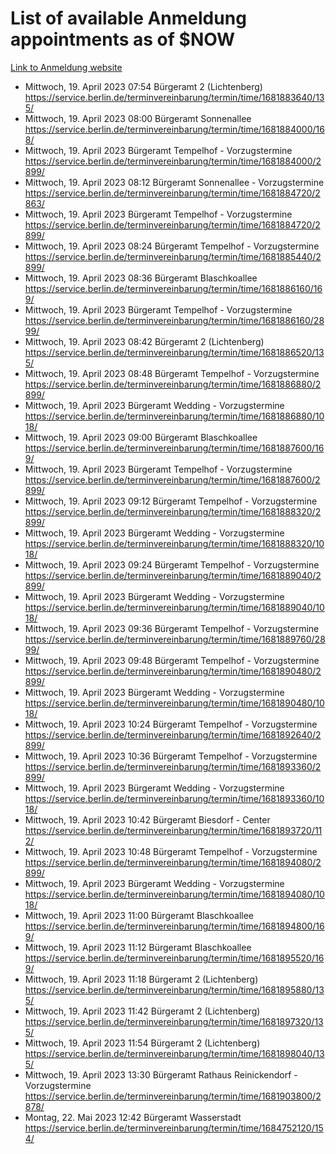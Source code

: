 # List of available Anmeldung appointments as of $NOW
[Link to Anmeldung website](https://service.berlin.de/terminvereinbarung/termin/tag.php?termin=1&anliegen[]=120686&dienstleisterlist=122210,122217,327316,122219,327312,122227,327314,122231,327346,122243,327348,122254,122252,329742,122260,329745,122262,329748,122271,327278,122273,327274,122277,327276,330436,122280,327294,122282,327290,122284,327292,122291,327270,122285,327266,122286,327264,122296,327268,150230,329760,122297,327286,122294,327284,122312,329763,122314,329775,122304,327330,122311,327334,122309,327332,317869,122281,327352,122279,329772,122283,122276,327324,122274,327326,122267,329766,122246,327318,122251,327320,122257,327322,122208,327298,122226,327300&herkunft=http%3A%2F%2Fservice.berlin.de%2Fdienstleistung%2F120686%2F)
- Mittwoch, 19. April 2023 07:54 Bürgeramt 2 (Lichtenberg) https://service.berlin.de/terminvereinbarung/termin/time/1681883640/135/
- Mittwoch, 19. April 2023 08:00 Bürgeramt Sonnenallee https://service.berlin.de/terminvereinbarung/termin/time/1681884000/168/
- Mittwoch, 19. April 2023  Bürgeramt Tempelhof - Vorzugstermine https://service.berlin.de/terminvereinbarung/termin/time/1681884000/2899/
- Mittwoch, 19. April 2023 08:12 Bürgeramt Sonnenallee - Vorzugstermine https://service.berlin.de/terminvereinbarung/termin/time/1681884720/2863/
- Mittwoch, 19. April 2023  Bürgeramt Tempelhof - Vorzugstermine https://service.berlin.de/terminvereinbarung/termin/time/1681884720/2899/
- Mittwoch, 19. April 2023 08:24 Bürgeramt Tempelhof - Vorzugstermine https://service.berlin.de/terminvereinbarung/termin/time/1681885440/2899/
- Mittwoch, 19. April 2023 08:36 Bürgeramt Blaschkoallee https://service.berlin.de/terminvereinbarung/termin/time/1681886160/169/
- Mittwoch, 19. April 2023  Bürgeramt Tempelhof - Vorzugstermine https://service.berlin.de/terminvereinbarung/termin/time/1681886160/2899/
- Mittwoch, 19. April 2023 08:42 Bürgeramt 2 (Lichtenberg) https://service.berlin.de/terminvereinbarung/termin/time/1681886520/135/
- Mittwoch, 19. April 2023 08:48 Bürgeramt Tempelhof - Vorzugstermine https://service.berlin.de/terminvereinbarung/termin/time/1681886880/2899/
- Mittwoch, 19. April 2023  Bürgeramt Wedding - Vorzugstermine https://service.berlin.de/terminvereinbarung/termin/time/1681886880/1018/
- Mittwoch, 19. April 2023 09:00 Bürgeramt Blaschkoallee https://service.berlin.de/terminvereinbarung/termin/time/1681887600/169/
- Mittwoch, 19. April 2023  Bürgeramt Tempelhof - Vorzugstermine https://service.berlin.de/terminvereinbarung/termin/time/1681887600/2899/
- Mittwoch, 19. April 2023 09:12 Bürgeramt Tempelhof - Vorzugstermine https://service.berlin.de/terminvereinbarung/termin/time/1681888320/2899/
- Mittwoch, 19. April 2023  Bürgeramt Wedding - Vorzugstermine https://service.berlin.de/terminvereinbarung/termin/time/1681888320/1018/
- Mittwoch, 19. April 2023 09:24 Bürgeramt Tempelhof - Vorzugstermine https://service.berlin.de/terminvereinbarung/termin/time/1681889040/2899/
- Mittwoch, 19. April 2023  Bürgeramt Wedding - Vorzugstermine https://service.berlin.de/terminvereinbarung/termin/time/1681889040/1018/
- Mittwoch, 19. April 2023 09:36 Bürgeramt Tempelhof - Vorzugstermine https://service.berlin.de/terminvereinbarung/termin/time/1681889760/2899/
- Mittwoch, 19. April 2023 09:48 Bürgeramt Tempelhof - Vorzugstermine https://service.berlin.de/terminvereinbarung/termin/time/1681890480/2899/
- Mittwoch, 19. April 2023  Bürgeramt Wedding - Vorzugstermine https://service.berlin.de/terminvereinbarung/termin/time/1681890480/1018/
- Mittwoch, 19. April 2023 10:24 Bürgeramt Tempelhof - Vorzugstermine https://service.berlin.de/terminvereinbarung/termin/time/1681892640/2899/
- Mittwoch, 19. April 2023 10:36 Bürgeramt Tempelhof - Vorzugstermine https://service.berlin.de/terminvereinbarung/termin/time/1681893360/2899/
- Mittwoch, 19. April 2023  Bürgeramt Wedding - Vorzugstermine https://service.berlin.de/terminvereinbarung/termin/time/1681893360/1018/
- Mittwoch, 19. April 2023 10:42 Bürgeramt Biesdorf - Center https://service.berlin.de/terminvereinbarung/termin/time/1681893720/112/
- Mittwoch, 19. April 2023 10:48 Bürgeramt Tempelhof - Vorzugstermine https://service.berlin.de/terminvereinbarung/termin/time/1681894080/2899/
- Mittwoch, 19. April 2023  Bürgeramt Wedding - Vorzugstermine https://service.berlin.de/terminvereinbarung/termin/time/1681894080/1018/
- Mittwoch, 19. April 2023 11:00 Bürgeramt Blaschkoallee https://service.berlin.de/terminvereinbarung/termin/time/1681894800/169/
- Mittwoch, 19. April 2023 11:12 Bürgeramt Blaschkoallee https://service.berlin.de/terminvereinbarung/termin/time/1681895520/169/
- Mittwoch, 19. April 2023 11:18 Bürgeramt 2 (Lichtenberg) https://service.berlin.de/terminvereinbarung/termin/time/1681895880/135/
- Mittwoch, 19. April 2023 11:42 Bürgeramt 2 (Lichtenberg) https://service.berlin.de/terminvereinbarung/termin/time/1681897320/135/
- Mittwoch, 19. April 2023 11:54 Bürgeramt 2 (Lichtenberg) https://service.berlin.de/terminvereinbarung/termin/time/1681898040/135/
- Mittwoch, 19. April 2023 13:30 Bürgeramt Rathaus Reinickendorf - Vorzugstermine https://service.berlin.de/terminvereinbarung/termin/time/1681903800/2878/
- Montag, 22. Mai 2023 12:42 Bürgeramt Wasserstadt https://service.berlin.de/terminvereinbarung/termin/time/1684752120/154/

